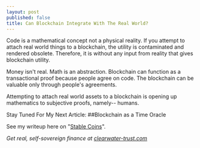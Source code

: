 ```yaml
---
layout: post
published: false
title: Can Blockchain Integrate With The Real World?
---
```

Code is a mathematical concept not a physical reality. If you attempt to attach real world things to a blockchain, the utility is contaminated and rendered obsolete.  Therefore, it is without any input from reality that gives blockchain utility. 

Money isn't real. Math is an abstraction. Blockchain can function as a transactional proof because people agree on code. The blockchain can be valuable only through people's agreements.  

Attempting to attach real world assets to a blockchain is opening up mathematics to subjective proofs, namely-- humans.

Stay Tuned For My Next Article: 
##Blockchain as a Time Oracle

See my writeup here on "[Stable Coins](https://clearwater-trust.github.io/2018-11-02-stable-coins-are-fable-coins-peggy-doesn-t-want-pegged-coins-heather-doesn-t-want-tether/)".

_Get real, self-sovereign finance at [clearwater-trust.com](https://clearwater-trust.com)_ 